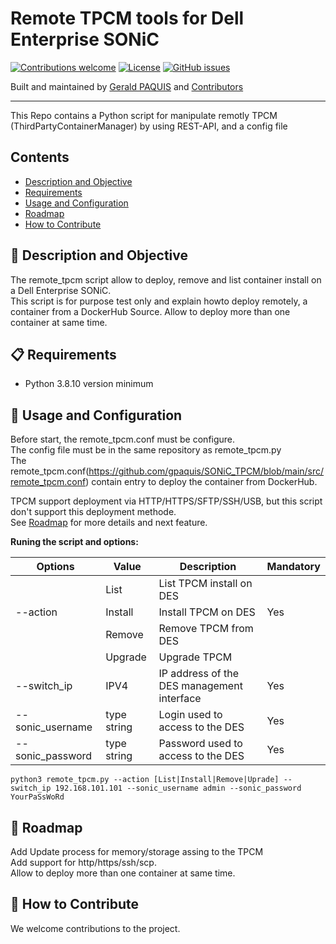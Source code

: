 # Remote TPCM tools for Dell Enterprise SONiC

[![Contributions welcome](https://img.shields.io/badge/contributions-welcome-orange.svg)](#-how-to-contribute)
[![License](https://img.shields.io/badge/license-GPL-blue.svg)](https://github.com/gpaquis/SONiC_TPCM/blob/main/License.md)
[![GitHub issues](https://img.shields.io/github/issues/gpaquis/SONIC_TPCM)](https://github.com/gpaquis/SONiC_TPCM/issues)

Built and maintained by [Gerald PAQUIS](https://github.com/gpaquis) and [Contributors](https://github.com/gpaquis/SONiC_TPCM/graphs/contributors)

--------------------
This Repo contains a Python script for manipulate remotly TPCM (ThirdPartyContainerManager) by using REST-API, and a config file

## Contents

- [Description and Objective](#-description-and-objective)
- [Requirements](#-requirements)
- [Usage and Configuration](#-Usage-and-Configuration)
- [Roadmap](#-Roadmap)
- [How to Contribute](#-how-to-contribute)

## 🚀 Description and Objective

The remote_tpcm script allow to deploy, remove and list container install on a Dell Enterprise SONiC. <br />
This script is for purpose test only and explain howto deploy remotely, a container from a DockerHub Source.
Allow to deploy more than one container at same time. <br />

## 📋 Requirements
- Python 3.8.10 version minimum 

## 🏁 Usage and Configuration
Before start, the remote_tpcm.conf must be configure. <br />
The config file must be in the same repository as remote_tpcm.py <br />
The remote_tpcm.conf(https://github.com/gpaquis/SONiC_TPCM/blob/main/src/remote_tpcm.conf) contain entry to deploy the container from DockerHub.

TPCM support deployment via HTTP/HTTPS/SFTP/SSH/USB, but this script don't support this deployment methode.<br />
See [Roadmap](#-Roadmap) for more details and next feature.

**Runing the script and options:**

| Options         | Value       | Description                                 | Mandatory |
|-----------------|-------------|---------------------------------------------|-----------|
|                 | List        | List TPCM install on DES                    |           |
|--action         | Install     | Install TPCM on DES                         |   Yes     |
|                 | Remove      | Remove TPCM from DES                        |           |
|                 | Upgrade     | Upgrade TPCM                                |           |
|--switch_ip      | IPV4        | IP address of the DES management interface  |   Yes     |
|--sonic_username | type string | Login used to access to the DES             |   Yes     |
|--sonic_password | type string | Password used to access to the DES          |   Yes     |


  `python3 remote_tpcm.py --action [List|Install|Remove|Uprade] --switch_ip 192.168.101.101 --sonic_username admin --sonic_password YourPaSsWoRd`

## 📅 Roadmap
Add Update process for memory/storage assing to the TPCM <br />
Add support for http/https/ssh/scp. <br />
Allow to deploy more than one container at same time. <br />


## 👏 How to Contribute
We welcome contributions to the project.
